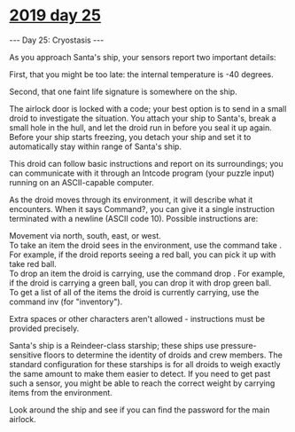 # [2019 day 25](https://adventofcode.com/2019/day/25)

--- Day 25: Cryostasis ---

As you approach Santa's ship, your sensors report two important details:

First, that you might be too late: the internal temperature is -40 degrees.

Second, that one faint life signature is somewhere on the ship.

The airlock door is locked with a code; your best option is to send in a small droid to investigate the situation.  You attach your ship to Santa's, break a small hole in the hull, and let the droid run in before you seal it up again. Before your ship starts freezing, you detach your ship and set it to automatically stay within range of Santa's ship.

This droid can follow basic instructions and report on its surroundings; you can communicate with it through an Intcode program (your puzzle input) running on an ASCII-capable computer.

As the droid moves through its environment, it will describe what it encounters.  When it says Command?, you can give it a single instruction terminated with a newline (ASCII code 10). Possible instructions are:

Movement via north, south, east, or west.\
To take an item the droid sees in the environment, use the command take <name of item>. For example, if the droid reports seeing a red ball, you can pick it up with take red ball.\
To drop an item the droid is carrying, use the command drop <name of item>. For example, if the droid is carrying a green ball, you can drop it with drop green ball.\
To get a list of all of the items the droid is currently carrying, use the command inv (for "inventory").

Extra spaces or other characters aren't allowed - instructions must be provided precisely.

Santa's ship is a Reindeer-class starship; these ships use pressure-sensitive floors to determine the identity of droids and crew members.  The standard configuration for these starships is for all droids to weigh exactly the same amount to make them easier to detect.  If you need to get past such a sensor, you might be able to reach the correct weight by carrying items from the environment.

Look around the ship and see if you can find the password for the main airlock.